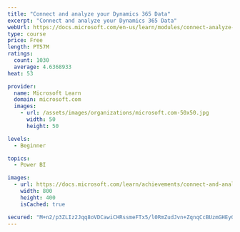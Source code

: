```yaml
---
title: "Connect and analyze your Dynamics 365 Data​"
excerpt: "Connect and analyze your Dynamics 365 Data​"
webUrl: https://docs.microsoft.com/en-us/learn/modules/connect-analyze-dynamics-365-data/
type: course
price: Free
length: PT57M
ratings:
  count: 1030
  average: 4.6368933
heat: 53

provider:
  name: Microsoft Learn
  domain: microsoft.com
  images:
    - url: /assets/images/organizations/microsoft.com-50x50.jpg
      width: 50
      height: 50

levels:
  - Beginner

topics:
  - Power BI

images:
  - url: https://docs.microsoft.com/learn/achievements/connect-and-analyze-your-microsoft-dynamics-365-data-social.png
    width: 800
    height: 400
    isCached: true

secured: "M+n2/p3ZLIz2Jqq8oVDCawiCHRssmeFTx5/l0RmZudJvn+ZqnqCcBUzmGHEyG9e8VPuGHbNWLD0oCiHFyGqQyjTqLmdAe68YifgR6ciFfPpSOvlU8W+bQghvCfFY+lq4Z20L3XfupMvAEnj6TYt4JJVgfxgGVW0of8RggbS8RULoKTzrjdAPPIhMerM0Cb98ZSKq+JBqDX2UYVlgK5+YNgjaQJoi8C1FIrvDAD0p6exm+plMX1HAKEQYnrJFUZ8W6dAxUdNMkVEwTOExectx5xWHv1wdxhWf44+ptVHXhsth2xQPb6peEjHx6irvN/FlJP3mwiD9bDtqUNRW1tgvkvxZKKRg8Mv7bx12wtZwkgXgt+H+zOFpbH+CpaNuinnSaaEL4ZRMM6dBFHwBh4OHuvYwJOI+3GyeMNRvdDF6rWQ=;OYoUmUUC5kj6z458vGD2LQ=="
---
```


